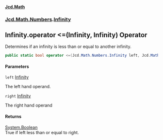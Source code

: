 #### [Jcd.Math](index.md 'index')
### [Jcd.Math.Numbers](Jcd.Math.Numbers.md 'Jcd.Math.Numbers').[Infinity](Jcd.Math.Numbers.Infinity.md 'Jcd.Math.Numbers.Infinity')

## Infinity.operator <=(Infinity, Infinity) Operator

Determines if an infinity is less than or equal to another infinity.

```csharp
public static bool operator <=(Jcd.Math.Numbers.Infinity left, Jcd.Math.Numbers.Infinity right);
```
#### Parameters

<a name='Jcd.Math.Numbers.Infinity.op_LessThanOrEqual(Jcd.Math.Numbers.Infinity,Jcd.Math.Numbers.Infinity).left'></a>

`left` [Infinity](Jcd.Math.Numbers.Infinity.md 'Jcd.Math.Numbers.Infinity')

The left hand operand.

<a name='Jcd.Math.Numbers.Infinity.op_LessThanOrEqual(Jcd.Math.Numbers.Infinity,Jcd.Math.Numbers.Infinity).right'></a>

`right` [Infinity](Jcd.Math.Numbers.Infinity.md 'Jcd.Math.Numbers.Infinity')

The right hand operand

#### Returns
[System.Boolean](https://docs.microsoft.com/en-us/dotnet/api/System.Boolean 'System.Boolean')  
True if left less than or equal to right.